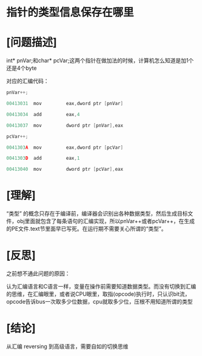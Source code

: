 # 指针的类型信息保存在哪里

# [问题描述]

int* pnVar;和char* pcVar;这两个指针在做加法的时候，计算机怎么知道是加1个还是4个byte

对应的汇编代码：

```c
pnVar++;

00413031  mov         eax,dword ptr [pnVar]

00413034  add         eax,4

00413037  mov         dword ptr [pnVar],eax

pcVar++;

0041303A  mov         eax,dword ptr [pcVar]

0041303D  add         eax,1

00413040  mov         dword ptr [pcVar],eax
```

# [理解]

“类型” 的概念只存在于编译前，编译器会识别出各种数据类型，然后生成目标文件，obj里面就包含了每条语句的汇编实现，所以pnVar++或者pcVar++，在生成的PE文件.text节里面早已写死。在运行期不需要关心所谓的“类型”。

# [反思]

之前想不通此问题的原因：

认为汇编语言和C语言一样，变量在操作前需要知道数据类型。而没有切换到汇编的思维，在汇编眼里，或者说CPU眼里，取指(opcode)执行时，只认识bit流，opcode告诉bus一次取多少位数据，cpu就取多少位，压根不用知道所谓的类型

# [结论]

从汇编 reversing 到高级语言，需要自如的切换思维